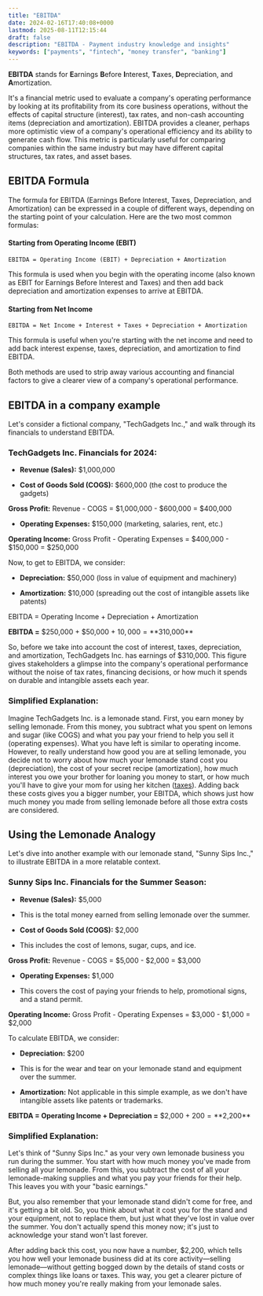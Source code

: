 ```yaml
---
title: "EBITDA"
date: 2024-02-16T17:40:08+0000
lastmod: 2025-08-11T12:15:44
draft: false
description: "EBITDA - Payment industry knowledge and insights"
keywords: ["payments", "fintech", "money transfer", "banking"]
---
```


**EBITDA** stands for **E**arnings **B**efore **I**nterest, **T**axes, **D**epreciation, and **A**mortization. 

It's a financial metric used to evaluate a company's operating performance by looking at its profitability from its core business operations, without the effects of capital structure (interest), tax rates, and non-cash accounting items (depreciation and amortization). EBITDA provides a cleaner, perhaps more optimistic view of a company's operational efficiency and its ability to generate cash flow. This metric is particularly useful for comparing companies within the same industry but may have different capital structures, tax rates, and asset bases.

## EBITDA Formula

The formula for EBITDA (Earnings Before Interest, Taxes, Depreciation, and Amortization) can be expressed in a couple of different ways, depending on the starting point of your calculation. Here are the two most common formulas:

#### Starting from Operating Income (EBIT)

`EBITDA = Operating Income (EBIT) + Depreciation + Amortization`

This formula is used when you begin with the operating income (also known as EBIT for Earnings Before Interest and Taxes) and then add back depreciation and amortization expenses to arrive at EBITDA.

#### **Starting from Net Income**

`EBITDA = Net Income + Interest + Taxes + Depreciation + Amortization`

This formula is useful when you're starting with the net income and need to add back interest expense, taxes, depreciation, and amortization to find EBITDA.

Both methods are used to strip away various accounting and financial factors to give a clearer view of a company's operational performance.

## EBITDA in a company example

Let's consider a fictional company, "TechGadgets Inc.," and walk through its financials to understand EBITDA.

### TechGadgets Inc. Financials for 2024:

- **Revenue (Sales):** $1,000,000

- **Cost of Goods Sold (COGS):** $600,000 (the cost to produce the gadgets)

**Gross Profit:** Revenue - COGS = $1,000,000 - $600,000 = $400,000

- **Operating Expenses:** $150,000 (marketing, salaries, rent, etc.)

**Operating Income:** Gross Profit - Operating Expenses = $400,000 - $150,000 = $250,000

Now, to get to EBITDA, we consider:

- **Depreciation:** $50,000 (loss in value of equipment and machinery)

- **Amortization:** $10,000 (spreading out the cost of intangible assets like patents)

EBITDA = Operating Income + Depreciation + Amortization

**EBITDA =** $250,000 + $50,000 + $10,000 = **$310,000**

So, before we take into account the cost of interest, taxes, depreciation, and amortization, TechGadgets Inc. has earnings of $310,000. This figure gives stakeholders a glimpse into the company's operational performance without the noise of tax rates, financing decisions, or how much it spends on durable and intangible assets each year.

### Simplified Explanation:

Imagine TechGadgets Inc. is a lemonade stand. First, you earn money by selling lemonade. From this money, you subtract what you spent on lemons and sugar (like COGS) and what you pay your friend to help you sell it (operating expenses). What you have left is similar to operating income. However, to really understand how good you are at selling lemonade, you decide not to worry about how much your lemonade stand cost you (depreciation), the cost of your secret recipe (amortization), how much interest you owe your brother for loaning you money to start, or how much you'll have to give your mom for using her kitchen ([taxes](https://faisalkhanllc.xyz/resources/payments-wiki/t/taxes/)). Adding back these costs gives you a bigger number, your EBITDA, which shows just how much money you made from selling lemonade before all those extra costs are considered.

## Using the Lemonade Analogy

Let's dive into another example with our lemonade stand, "Sunny Sips Inc.," to illustrate EBITDA in a more relatable context.

### Sunny Sips Inc. Financials for the Summer Season:

- **Revenue (Sales):** $5,000

- This is the total money earned from selling lemonade over the summer.

- **Cost of Goods Sold (COGS):** $2,000

- This includes the cost of lemons, sugar, cups, and ice.

**Gross Profit:** Revenue - COGS = $5,000 - $2,000 = $3,000

- **Operating Expenses:** $1,000

- This covers the cost of paying your friends to help, promotional signs, and a stand permit.

**Operating Income:** Gross Profit - Operating Expenses = $3,000 - $1,000 = $2,000

To calculate EBITDA, we consider:

- **Depreciation:** $200

- This is for the wear and tear on your lemonade stand and equipment over the summer.

- **Amortization:** Not applicable in this simple example, as we don't have intangible assets like patents or trademarks.

**EBITDA = Operating Income + Depreciation =** $2,000 + $200 = **$2,200**

### Simplified Explanation:

Let's think of "Sunny Sips Inc." as your very own lemonade business you run during the summer. You start with how much money you've made from selling all your lemonade. From this, you subtract the cost of all your lemonade-making supplies and what you pay your friends for their help. This leaves you with your "basic earnings."

But, you also remember that your lemonade stand didn't come for free, and it's getting a bit old. So, you think about what it cost you for the stand and your equipment, not to replace them, but just what they've lost in value over the summer. You don't actually spend this money now; it's just to acknowledge your stand won't last forever.

After adding back this cost, you now have a number, $2,200, which tells you how well your lemonade business did at its core activity—selling lemonade—without getting bogged down by the details of stand costs or complex things like loans or taxes. This way, you get a clearer picture of how much money you're really making from your lemonade sales.